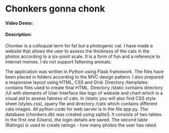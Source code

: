 # Chonkers gonna chonk
#### Video Demo:  <URL HERE>
#### Description:
Chonker is a colloquial term for fat but a photogenic cat. I have made a website that allows the user to assess the thickness of the cats in the photos according to a six-point scale. It is a form of fun and a reference to internet memes. I do not support fattening animals.

The application was written in Python using Flask framework. The files have been placed in folders according to the MVC design pattern. I also prepared a responsive layout using HTML, CSS and Grid. Directory /templates contains files used to create final HTML. Directory /static contains directory /UI with elements of User Interface like logo of website and chart which is a visual aid to assess fatness of cats. In /static you will also find CSS style sheet (styles.css), jquery file and directory /cats which contains different cats images. All python code for web server is in the file app.py. The database (chonkers.db) was created using sqlite3. It consists of two tables. In the first one (Users), the login details are saved. The second table (Ratings) is used to create ratings - how many photos the user has rated. 